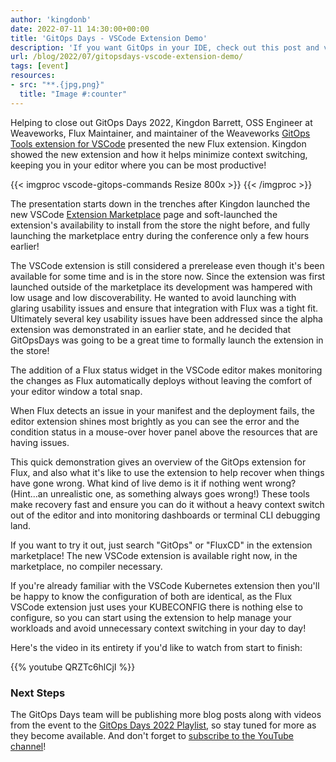 ```yaml
---
author: 'kingdonb'
date: 2022-07-11 14:30:00+00:00
title: 'GitOps Days - VSCode Extension Demo'
description: 'If you want GitOps in your IDE, check out this post and video from Kingdon who presented the GitOps VSCode Extension at the recent GitOps Days event.'
url: /blog/2022/07/gitopsdays-vscode-extension-demo/
tags: [event]
resources:
- src: "**.{jpg,png}"
  title: "Image #:counter"
---
```


Helping to close out GitOps Days 2022, Kingdon Barrett, OSS Engineer
at Weaveworks, Flux Maintainer, and maintainer of the Weaveworks 
[GitOps Tools extension for VSCode](https://github.com/weaveworks/vscode-gitops-tools) 
presented the new Flux extension. Kingdon showed the new extension and 
how it helps minimize context switching, keeping you in your editor 
where you can be most productive!

{{< imgproc vscode-gitops-commands Resize 800x >}}
{{< /imgproc >}}

The presentation starts down in the trenches after
Kingdon launched the new VSCode [Extension
Marketplace](https://marketplace.visualstudio.com/items?itemName=Weaveworks.vscode-gitops-tools)
page and soft-launched the extension's availability to install from the
store the night before, and fully launching the marketplace entry during
the conference only a few hours earlier!

The VSCode extension is still considered a prerelease even though it's
been available for some time and is in the store now. Since the
extension was first launched outside of the marketplace its development
was hampered with low usage and low discoverability. He wanted to avoid
launching with glaring usability issues and ensure that integration with
Flux was a tight fit. Ultimately several key usability issues have been
addressed since the alpha extension was demonstrated in an earlier
state, and he decided that GitOpsDays was going to be a great time to
formally launch the extension in the store!

The addition of a Flux status widget in the VSCode editor makes
monitoring the changes as Flux automatically deploys without leaving the
comfort of your editor window a total snap.

When Flux detects an issue in your manifest and the deployment fails,
the editor extension shines most brightly as you can see the error and
the condition status in a mouse-over hover panel above the resources
that are having issues.

This quick demonstration gives an overview of the GitOps extension for
Flux, and also what it's like to use the extension to help recover when
things have gone wrong. What kind of live demo is it if nothing went
wrong? (Hint...an unrealistic one, as something always goes
wrong!) These tools make recovery fast and ensure you can do it without
a heavy context switch out of the editor and into monitoring dashboards
or terminal CLI debugging land.

If you want to try it out, just search "GitOps" or "FluxCD" in the
extension marketplace! The new VSCode extension is available right now,
in the marketplace, no compiler necessary.

If you're already familiar with the VSCode Kubernetes extension then
you'll be happy to know the configuration of both are identical, as the
Flux VSCode extension just uses your KUBECONFIG there is nothing else to
configure, so you can start using the extension to help manage your
workloads and avoid unnecessary context switching in your day to day!

Here's the video in its entirety if you'd like to watch from start to
finish:

{{% youtube QRZTc6hlCjI %}}

### Next Steps

The GitOps Days team will be publishing more blog posts along with videos
from the event to the [GitOps Days 2022
Playlist](https://youtube.com/playlist?list=PL9lTuCFNLaD0NVkR17tno4X6BkxsbZZfr),
so stay tuned for more as they become available. And don't forget to
[subscribe to the YouTube
channel](https://www.youtube.com/channel/UCmIz9ew1lA3-XDy5FqY-mrA?sub_confirmation=1)!
